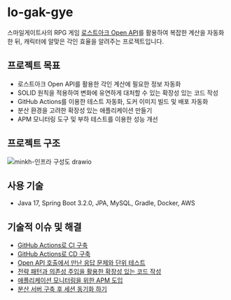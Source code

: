 # lo-gak-gye

스마일게이트사의 RPG 게임 [로스트아크 Open API](https://developer-lostark.game.onstove.com/)를 활용하여 복잡한 계산을 자동화한 뒤, 캐릭터에 알맞은 각인 효율을 알려주는 프로젝트입니다.

## 프로젝트 목표

- 로스트아크 Open API를 활용한 각인 계산에 필요한 정보 자동화
- SOLID 원칙을 적용하여 변화에 유연하게 대처할 수 있는 확장성 있는 코드 작성
- GitHub Actions를 이용한 테스트 자동화, 도커 이미지 빌드 및 배포 자동화
- 분산 환경을 고려한 확장성 있는 애플리케이션 만들기
- APM 모니터링 도구 및 부하 테스트를 이용한 성능 개선

## 프로젝트 구조

![minkh-인프라 구성도 drawio](https://github.com/f-lab-edu/lo-gak-gye/assets/28918801/d23ad471-4bac-44ea-b70b-187b0efbbdbf)

## 사용 기술

- Java 17, Spring Boot 3.2.0, JPA, MySQL, Gradle, Docker, AWS

## 기술적 이슈 및 해결

- [GitHub Actions로 CI 구축](https://velog.io/@ksyj8256/GitHub-Actions%EB%A1%9C-CICD-%EA%B5%AC%EC%B6%95-1)
- [GitHub Actions로 CD 구축](https://velog.io/@ksyj8256/GitHub-Actions%EB%A1%9C-CICD-%EA%B5%AC%EC%B6%95-2)
- [Open API 호출에서 만난 응답 문제와 단위 테스트](https://velog.io/@ksyj8256/RestTemplate-%EB%8B%A8%EC%9C%84-%ED%85%8C%EC%8A%A4%ED%8A%B8-Mock)
- [전략 패턴과 의존성 주입을 활용한 확장성 있는 코드 작성](https://velog.io/@ksyj8256/%EB%82%B4%EA%B0%80-%ED%86%A0%EC%9D%B4-%ED%94%84%EB%A1%9C%EC%A0%9D%ED%8A%B8%EC%97%90-%EC%A0%84%EB%9E%B5-%ED%8C%A8%ED%84%B4%EC%9D%84-%EC%A0%81%EC%9A%A9%ED%95%9C-%EA%B3%BC%EC%A0%95)
- [애플리케이션 모니터링을 위한 APM 도입](https://velog.io/@ksyj8256/APM-%EB%8F%84%EC%9E%85-%EC%82%BD%EC%A7%88-%EC%9D%BC%EA%B8%B0Spring-Boot-Actuator-Prometheus-Grafana)
- [분산 서버 구축 후 세션 동기화 하기](https://velog.io/@ksyj8256/%ED%86%A0%EC%9D%B4-%ED%94%84%EB%A1%9C%EC%A0%9D%ED%8A%B8%EC%97%90%EC%84%9C-%EB%A1%9C%EB%93%9C%EB%B0%B8%EB%9F%B0%EC%84%9C-%EC%84%A4%EC%A0%95-%ED%9B%84-%EC%84%B8%EC%85%98-%EB%8F%99%EA%B8%B0%ED%99%94-%ED%95%98%EA%B8%B0)